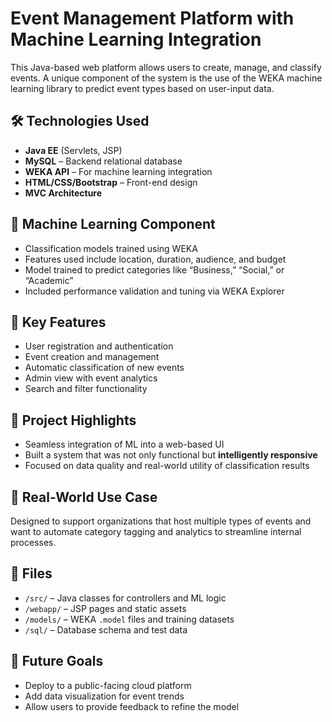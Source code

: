 # Event Management Platform with Machine Learning Integration

This Java-based web platform allows users to create, manage, and classify events. A unique component of the system is the use of the WEKA machine learning library to predict event types based on user-input data.

## 🛠️ Technologies Used

- **Java EE** (Servlets, JSP)
- **MySQL** – Backend relational database
- **WEKA API** – For machine learning integration
- **HTML/CSS/Bootstrap** – Front-end design
- **MVC Architecture**

## 🧠 Machine Learning Component

- Classification models trained using WEKA
- Features used include location, duration, audience, and budget
- Model trained to predict categories like “Business,” “Social,” or “Academic”
- Included performance validation and tuning via WEKA Explorer

## 🎯 Key Features

- User registration and authentication
- Event creation and management
- Automatic classification of new events
- Admin view with event analytics
- Search and filter functionality

## 🧩 Project Highlights

- Seamless integration of ML into a web-based UI
- Built a system that was not only functional but **intelligently responsive**
- Focused on data quality and real-world utility of classification results

## 🤝 Real-World Use Case

Designed to support organizations that host multiple types of events and want to automate category tagging and analytics to streamline internal processes.

## 📂 Files

- `/src/` – Java classes for controllers and ML logic
- `/webapp/` – JSP pages and static assets
- `/models/` – WEKA `.model` files and training datasets
- `/sql/` – Database schema and test data

## 🚀 Future Goals

- Deploy to a public-facing cloud platform
- Add data visualization for event trends
- Allow users to provide feedback to refine the model
